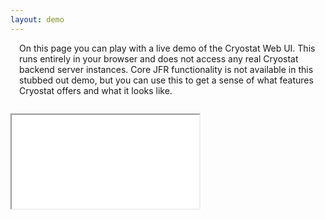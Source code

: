 ```yaml
---
layout: demo
---
```


<div style="margin: 0px 1em 2em 1em;">
On this page you can play with a live demo of the Cryostat Web UI. This runs entirely in your browser and does not access any real Cryostat backend server instances.
Core JFR functionality is not available in this stubbed out demo, but you can use this to get a sense of what features Cryostat offers and what it looks like.
</div>

<div style="position: relative;">
  <div
    id="loading"
    style="position: absolute; left: 0; top: 0; width: 100%; height: 100%; align-items: center; display: flex; justify-content: center">
      <div aria-label="Loading demo" class="linear-dot-spinner"></div>
  </div>
  <iframe
    id="demo-frame"
    class="demo-iframe"
    src="{{ "/assets/demo/site/index.html" | relative_url }}"
    ></iframe>
</div>
<script>
    var loading = document.getElementById("loading");
    var frame = document.getElementById("demo-frame");
    frame.addEventListener("load", function() {
        loading.style.display = "none";
        frame.style.opacity = 1;
    });
</script>
